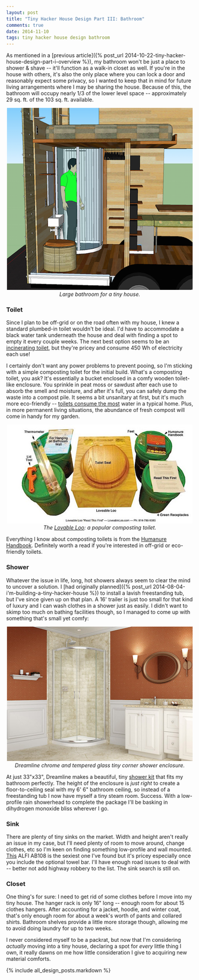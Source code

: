 ```yaml
---
layout: post
title: "Tiny Hacker House Design Part III: Bathroom"
comments: true
date: 2014-11-10
tags: tiny hacker house design bathroom
---
```


As mentioned in a [previous
article]({% post_url 2014-10-22-tiny-hacker-house-design-part-i-overview %}),
my bathroom won't be
just a place to shower & shave -- it'll function as a walk-in closet as well.
If you're in the house with others, it's also the only place where you can lock
a door and reasonably expect some privacy, so I wanted to keep that in mind for
future living arrangements where I may be sharing the house. Because of this,
the bathroom will occupy nearly 1/3 of the lower level space -- approximately
29 sq. ft. of the 103 sq. ft. available.

<center>
  <img src="/img/overview-bathroom.png" alt="Bathroom">
  <div class="caption">
    <i>
      Large bathroom for a tiny house.
    </i>
  </div>
</center>

### Toilet

Since I plan to be off-grid or on the road often with my house, I knew a
standard plumbed-in toilet wouldn't be ideal. I'd have to accommodate a black
water tank underneath the house and deal with finding a spot to empty it every
couple weeks. The next best option seems to be an [incinerating
toilet](http://ssl3.sea.tierpoint.com/incinolet/), but they're pricey and
consume 450 Wh of electricity each use!

I certainly don't want any power problems to prevent pooing, so I'm sticking
with a simple composting toilet for the initial build. What's a composting
toilet, you ask? It's essentially a bucket enclosed in a comfy wooden
toilet-like enclosure. You sprinkle in peat moss or sawdust after each use to
absorb the smell and moisture, and after it's full, you can safely dump the
waste into a compost pile. It seems a bit unsanitary at first, but it's much
more eco-friendly -- 
[toilets consume the most](http://www.epa.gov/watersense/pubs/indoor.html)
water in a typical home. Plus, in more permanent living situations, the
abundance of fresh compost will come in handy for my garden.

<center>
  <img src="/img/lovable-loo.jpg" alt="Lovable Loo">
  <div class="caption">
    <i>
The <a
href="http://humanurehandbook.com/store/LOVEABLE-LOO-Eco-Toilet.html">Lovable
Loo</a>: a popular composting toilet.
    </i>
  </div>
</center>

Everything I know about composting toilets is from the [Humanure
Handbook](http://humanurehandbook.com). Definitely worth a read if you're
interested in off-grid or eco-friendly toilets.

### Shower

Whatever the issue in life, long, hot showers always seem to clear the mind to
uncover a solution. I [had originally
planned]({% post_url 2014-08-04-i'm-building-a-tiny-hacker-house %})
to install a lavish freestanding tub, but I've since given up on that plan. A
16' trailer is just too small for that kind of luxury and I can wash clothes in
a shower just as easily. I didn't want to skimp too much on bathing facilities
though, so I managed to come up with something that's small yet comfy:

<center>
  <img src="/img/overview-shower.jpg" alt="Shower Enclosure">
  <div class="caption">
    <i>
      Dreamline chrome and tempered glass tiny corner shower enclosure.
    </i>
  </div>
</center>

At just 33"x33", Dreamline makes a beautiful, tiny [shower
kit](http://www.bathauthority.com/shower-enclosure-Prime.html) that fits my
bathroom perfectly. The height of the enclosure is *just right* to create a
floor-to-ceiling seal with my 6' 6" bathroom ceiling, so instead of a
freestanding tub I now have myself a tiny steam room. Success. With a
low-profile rain showerhead to complete the package I'll be basking in
dihydrogen monoxide bliss wherever I go.

### Sink

There are plenty of tiny sinks on the market. Width and height aren't really an
issue in my case, but I'll need plenty of room to move around, change clothes,
etc so I'm keen on finding something low-profile and wall mounted.
[This](http://amzn.com/B00B24HVIM) ALFI AB108 is the sexiest one I've found
but it's pricey especially once you include the optional towel bar. I'll
have enough road issues to deal with -- better not add highway robbery to the
list. The sink search is still on.

### Closet

One thing's for sure: I need to get rid of some clothes before I move into my
tiny house. The hanger rack is only 16" long -- enough room for about 15
clothes hangers. After accounting for a jacket, hoodie, and winter coat, that's
only enough room for about a week's worth of pants and collared shirts.
Bathroom shelves provide a little more storage though, allowing me to avoid
doing laundry for up to two weeks.

I never considered myself to be a packrat, but now that I'm considering
*actually* moving into a tiny house, declaring a spot for *every* little thing
I own, it really dawns on me how little consideration I give to acquiring new
material comforts. 

{% include all_design_posts.markdown %}
